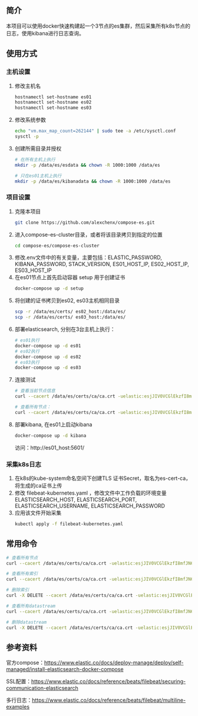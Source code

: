 ## 简介
本项目可以使用docker快速构建起一个3节点的es集群，然后采集所有k8s节点的日志，使用kibana进行日志查询。

## 使用方式
### 主机设置
1. 修改主机名
   ```bash
   hostnamectl set-hostname es01
   hostnamectl set-hostname es02
   hostnamectl set-hostname es03 
   ```
2. 修改系统参数
    ```bash
    echo "vm.max_map_count=262144" | sudo tee -a /etc/sysctl.conf
    sysctl -p
    ```
3. 创建所需目录并授权
    ```bash
    # 在所有主机上执行
    mkdir -p /data/es/esdata && chown -R 1000:1000 /data/es
    
    # 只在es01主机上执行
    mkdir -p /data/es/kibanadata && chown -R 1000:1000 /data/es
    ```

### 项目设置
1. 克隆本项目
    ```bash
    git clone https://github.com/alexchenx/compose-es.git 
    ```
2. 进入compose-es-cluster目录，或者将该目录拷贝到指定的位置
    ```bash
    cd compose-es/compose-es-cluster 
    ```
3. 修改.env文件中的有关变量，主要包括：ELASTIC_PASSWORD, KIBANA_PASSWORD, STACK_VERSION, ES01_HOST_IP, ES02_HOST_IP, ES03_HOST_IP
4. 在es01节点上首先启动容器 setup 用于创建证书
   ```bash
   docker-compose up -d setup 
   ```
5. 将创建的证书拷贝到es02, es03主机相同目录
   ```bash
   scp -r /data/es/certs/ es02_host:/data/es/
   scp -r /data/es/certs/ es03_host:/data/es/ 
   ```
6. 部署elasticsearch, 分别在3台主机上执行：
   ```bash
   # es01执行
   docker-compose up -d es01
   # es02执行
   docker-compose up -d es02
   # es03执行
   docker-compose up -d es03 
   ```
7. 连接测试
   ```bash
   # 查看当前节点信息
   curl --cacert /data/es/certs/ca/ca.crt -uelastic:esjJIV0VCGlEkzfI8mfJN6 https://localhost:9200
   
   # 查看所有节点：
   curl --cacert /data/es/certs/ca/ca.crt -uelastic:esjJIV0VCGlEkzfI8mfJN6 https://localhost:9200/_cat/nodes
   ```
8. 部署kibana, 在es01上启动kibana
   ```bash
   docker-compose up -d kibana 
   ```
   访问：http://es01_host:5601/

### 采集k8s日志
1. 在k8s的kube-system命名空间下创建TLS 证书Secret，取名为es-cert-ca，将生成的ca证书上传
2. 修改 filebeat-kubernetes.yaml ，修改文件中工作负载的环境变量 ELASTICSEARCH_HOST, ELASTICSEARCH_PORT, ELASTICSEARCH_USERNAME, ELASTICSEARCH_PASSWORD
3. 应用该文件开始采集
   ```bash
   kubectl apply -f filebeat-kubernetes.yaml
   ```

## 常用命令
```bash
# 查看所有节点
curl --cacert /data/es/certs/ca/ca.crt -uelastic:esjJIV0VCGlEkzfI8mfJN6 https://localhost:9200/_cat/nodes

# 查看所有索引
curl --cacert /data/es/certs/ca/ca.crt -uelastic:esjJIV0VCGlEkzfI8mfJN6 https://localhost:9200/_cat/indices?v

# 删除索引
curl -X DELETE --cacert /data/es/certs/ca/ca.crt -uelastic:esjJIV0VCGlEkzfI8mfJN6 https://localhost:9200/your_index_name

# 查看所有datastream
curl --cacert /data/es/certs/ca/ca.crt -uelastic:esjJIV0VCGlEkzfI8mfJN6 https://localhost:9200/_data_stream

# 删除datastream
curl -X DELETE --cacert /data/es/certs/ca/ca.crt -uelastic:esjJIV0VCGlEkzfI8mfJN6 https://localhost:9200/_data_stream/filebeat-ng-test-2025.07.07
```

## 参考资料
官方compose：https://www.elastic.co/docs/deploy-manage/deploy/self-managed/install-elasticsearch-docker-compose

SSL配置：https://www.elastic.co/docs/reference/beats/filebeat/securing-communication-elasticsearch

多行日志：https://www.elastic.co/docs/reference/beats/filebeat/multiline-examples